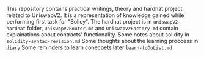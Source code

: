 This repository contains practical writings, theory and hardhat project related to UniswapV2. It is a representation of knowledge gained while performing first task for "Solicy".
The hardhat project is in `uniswapV2-hardhat` folder, `UniswapV2Router.md` and `UniswapV2Factory.md` contain explainations about contracts' functionality. 
Some notes about solidity in `solidity-syntax-revision.md`
Some thoughts about the learning proccess in `diary`
Some reminders to learn conecpets later `learn-toDoList.md`
